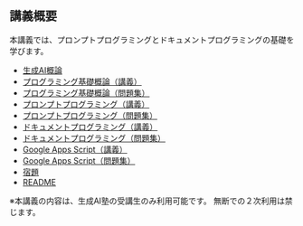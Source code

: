 
## 講義概要

本講義では、プロンプトプログラミングとドキュメントプログラミングの基礎を学びます。

- [生成AI概論](./1_general.md)
- [プログラミング基礎概論（講義）](./2_pb_lecture.md)
- [プログラミング基礎概論（問題集）](./2_pb_quiz.md) 
- [プロンプトプログラミング（講義）](./3_pp_lecture.md)
- [プロンプトプログラミング（問題集）](./3_pp_quiz.md)
- [ドキュメントプログラミング（講義）](./4_pdoc.md)
- [ドキュメントプログラミング（問題集）](./4_pdoc_lecture2.md)
- [Google Apps Script（講義）](./5_gas_lecture.md) 
- [Google Apps Script（問題集）](./5_gas_quiz.md)
- [宿題](./6_homework.md)
- [README](./README.md)



※本講義の内容は、生成AI塾の受講生のみ利用可能です。
無断での２次利用は禁じます。

